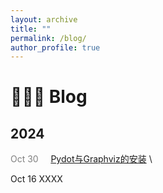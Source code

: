 ```yaml
---
layout: archive
title: ""
permalink: /blog/
author_profile: true
---
```


🧑🏻‍💻 Blog
======

## 2024
<font color="grey">Oct 30</font>  &nbsp;&nbsp;&nbsp;  [Pydot与Graphviz的安装](./blogs/Pydot_Graphviz.md) \\

Oct 16 XXXX
